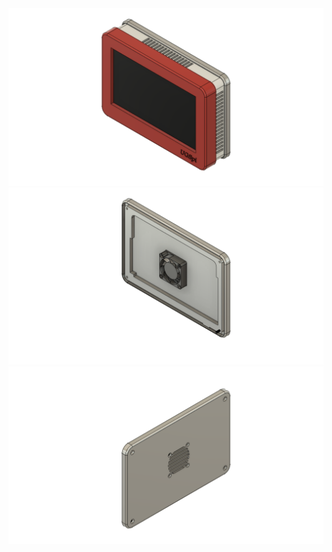 <img src="https://raw.githubusercontent.com/uChip/UGSpi-Touch-Display/master/VentilatedCase/EVICIVTouchDisplayCaseVentilated.png" alt="UGSpi Ventilated Case Rendering" >  
<img src="https://raw.githubusercontent.com/uChip/UGSpi-Touch-Display/master/VentilatedCase/BackCoverVentilated.png" alt="UGSpi Case Rendering" >  
<img src="https://raw.githubusercontent.com/uChip/UGSpi-Touch-Display/master/VentilatedCase/BackCoverVentilated2.png" alt="UGSpi Case Rendering" >  
